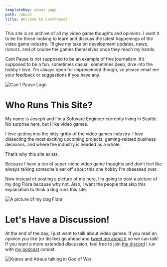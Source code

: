 ```yaml
---
templateKey: about-page
path: /about
title: Welcome to CantPause!
---
```

This site is an archive of all my video game thoughts and opinions. I want it to be for those looking to learn and discuss the latest happenings of the video game industry. I’ll give my take on development updates, news, rumors, and of course the games themselves once they reach my hands. 

Cant Pause is not supposed to be an example of fine journalism. It’s supposed to be a fun, sometimes casual, sometimes deep, dive into the hobby I love. I'm always open for improvement though, so please email me your feedback or suggestions if you have any.

![Can't Pause Logo](/img/cantpauselogov2.png)

# Who Runs This Site?

My name is Joseph and I’m a Software Engineer currently living in Seattle. No surprise here, but I like video games.

I love getting into the nitty-gritty of the video games industry. I love dissecting the most exciting upcoming projects, gaming-related business decisions, and where the industry is headed as a whole.

That’s why this site exists. 

Because I have a ton of super-niche video game thoughts and don't feel like always talking someone's ear off about this one hobby I'm obsessed over.

Now instead of posting a picture of me here, I’m going to post a picture of my dog Flora because why not. Also, I want the people that skip this explanation to think a dog runs this site.

![A picture of my dog Flora](/img/pxl_20220101_034239615.jpg)

# Let's Have a Discussion!

At the end of the day, I just want to talk about video games. If you read an opinion you like (or dislike) go ahead and [tweet me about it](https://twitter.com/th3hoopman) so we can talk! If you want a more extended discussion, feel free to join [the discord](https://discord.gg/mgkfacFZxk) I run with [my podcast](https://open.spotify.com/show/3oNzUYeq8gfRal3MpklVOH?si=b98d172f3c314ba6) cohost.

![Kratos and Atreus talking in God of War](/img/nace5lcsfwsenknupkeja5.jpg "Kratos and Atreus talking in God of War")